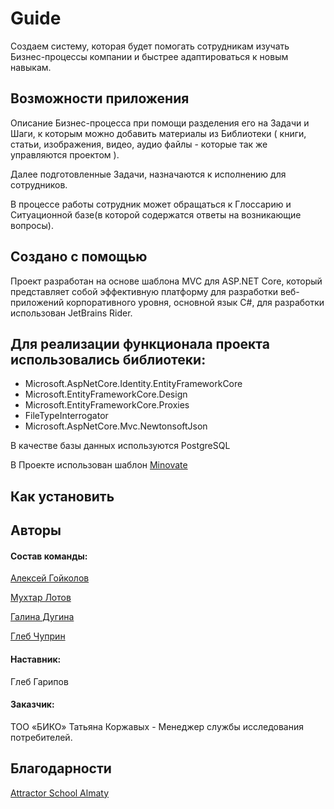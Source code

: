 # Guide

Создаем  систему, которая будет помогать сотрудникам изучать Бизнес-процессы компании и быстрее адаптироваться к новым навыкам.

## Возможности приложения

Описание Бизнес-процесса при помощи разделения его на Задачи и Шаги, к которым можно добавить материалы из Библиотеки
( книги, статьи, изображения, видео, аудио файлы -  которые так же управляются проектом ).

Далее подготовленные Задачи, назначаются к исполнению для сотрудников.

В процессе работы сотрудник может обращаться к Глоссарию и Ситуационной базе(в которой содержатся ответы на возникающие вопросы).

## Создано с помощью
 Проект разработан на основе шаблона MVC для  ASP.NET Core, который  представляет собой эффективную платформу для разработки веб-приложений корпоративного уровня, 
 основной язык C#, для разработки использован JetBrains Rider.

## Для реализации функционала проекта использовались библиотеки:

* Microsoft.AspNetCore.Identity.EntityFrameworkCore
* Microsoft.EntityFrameworkCore.Design
* Microsoft.EntityFrameworkCore.Proxies
* FileTypeInterrogator
* Microsoft.AspNetCore.Mvc.NewtonsoftJson

В качестве базы данных используются PostgreSQL

В Проекте использован шаблон [Minovate](https://themeforest.net/item/minovate-angular-admin-dashboard/10068009)
## Как установить


## Авторы
#### Состав команды:
[Алексей Гойколов](https://github.com/orgs/CSharp2-3Command2/people/AlexeyGoikolov)

[Мухтар Лотов](https://github.com/orgs/CSharp2-3Command2/people/MuhtarLotov)

[Галина Дугина](https://github.com/orgs/CSharp2-3Command2/people/GalinaDugina)

[Глеб Чуприн](https://github.com/orgs/CSharp2-3Command2/people/GlebChuprin)
#### Наставник:

Глеб Гарипов

#### Заказчик:

ТОО «БИКО»
Татьяна Коржавых - Менеджер службы исследования потребителей.

## Благодарности

[Attractor School Almaty](https://attractor-school.com/almaty)
